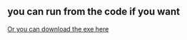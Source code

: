 ## you can run from the code if you want


[Or you can download the exe here](https://github.com/tuuguuwastaken/mangadex-scraper/releases/tag/v0.1.0-testing)